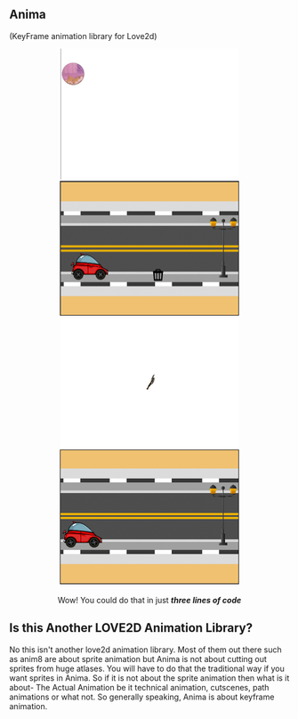<p align="center">
 <h2>Anima</h2>
(KeyFrame animation library for Love2d)
</p>
<p align="center">
<a href="https://github.com/YoungNeer/lovelib/blob/master/Anima/Screenshots/ball_animation.gif">
  <img src="https://github.com/YoungNeer/lovelib/blob/master/Anima/Screenshots/ball_animation.gif"  width=320 height=235/>
 </a>
  <a href="https://github.com/YoungNeer/lovelib/blob/master/Anima/Screenshots/car_animation.gif">
  <img src="https://github.com/YoungNeer/lovelib/blob/master/Anima/Screenshots/car_animation.gif" border=1 width=320 height=240/>
 </a>
<a href="https://github.com/YoungNeer/lovelib/blob/master/Screenshots/axe_animation.gif">
  <img src="https://github.com/YoungNeer/lovelib/blob/master/Screenshots/axe_animation.gif"  width=320 height=235/>
 </a>
  <a href="https://github.com/YoungNeer/lovelib/blob/master/Screenshots/car_animation_2.gif">
  <img src="https://github.com/YoungNeer/lovelib/blob/master/Screenshots/car_animation_2.gif" border=1 width=320 height=240/>
 </a>


 <br>
 <br>
  <span style="align: center">Wow! You could do that in just <b><i>three lines of code </i></b></span>
  </p>


## Is this Another LOVE2D Animation Library?
No this isn't another love2d animation library. Most of them out there such as anim8 are about
sprite animation but Anima is not about cutting out sprites from huge atlases. You will have to do
that the traditional way if you want sprites in Anima.
So if it is not about the sprite animation then what is it about- The Actual Animation be it
technical animation, cutscenes, path animations or what not. So generally speaking, Anima is about keyframe animation.
